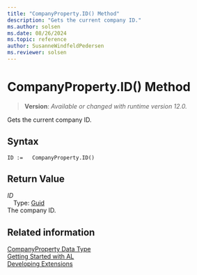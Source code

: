 ```yaml
---
title: "CompanyProperty.ID() Method"
description: "Gets the current company ID."
ms.author: solsen
ms.date: 08/26/2024
ms.topic: reference
author: SusanneWindfeldPedersen
ms.reviewer: solsen
---
```

[//]: # (START>DO_NOT_EDIT)
[//]: # (IMPORTANT:Do not edit any of the content between here and the END>DO_NOT_EDIT.)
[//]: # (Any modifications should be made in the .xml files in the ModernDev repo.)
# CompanyProperty.ID() Method
> **Version**: _Available or changed with runtime version 12.0._

Gets the current company ID.


## Syntax
```AL
ID :=   CompanyProperty.ID()
```

## Return Value
*ID*  
&emsp;Type: [Guid](../guid/guid-data-type.md)  
The company ID.


[//]: # (IMPORTANT: END>DO_NOT_EDIT)
## Related information
[CompanyProperty Data Type](companyproperty-data-type.md)  
[Getting Started with AL](../../devenv-get-started.md)  
[Developing Extensions](../../devenv-dev-overview.md)